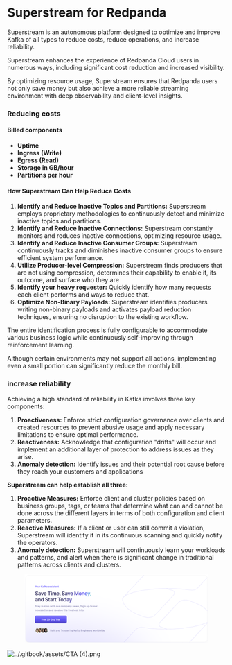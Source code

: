 # Superstream for Redpanda

Superstream is an autonomous platform designed to optimize and improve Kafka of all types to reduce costs, reduce operations, and increase reliability.

Superstream enhances the experience of Redpanda Cloud users in numerous ways, including significant cost reduction and increased visibility.

By optimizing resource usage, Superstream ensures that Redpanda users not only save money but also achieve a more reliable streaming environment with deep observability and client-level insights.

### Reducing costs

#### Billed components

* **Uptime**
* **Ingress (Write)**
* **Egress (Read)**
* **Storage in GB/hour**
* **Partitions per hour**

#### How Superstream Can Help Reduce Costs

1. **Identify and Reduce Inactive Topics and Partitions:** Superstream employs proprietary methodologies to continuously detect and minimize inactive topics and partitions.
2. **Identify and Reduce Inactive Connections:** Superstream constantly monitors and reduces inactive connections, optimizing resource usage.
3. **Identify and Reduce Inactive Consumer Groups:** Superstream continuously tracks and diminishes inactive consumer groups to ensure efficient system performance.
4. **Utilize Producer-level Compression:** Superstream finds producers that are not using compression, determines their capability to enable it, its outcome, and surface who they are
5. **Identify your heavy requester:** Quickly identify how many requests each client performs and ways to reduce that.
6. **Optimize Non-Binary Payloads:** Superstream identifies producers writing non-binary payloads and activates payload reduction techniques, ensuring no disruption to the existing workflow.

The entire identification process is fully configurable to accommodate various business logic while continuously self-improving through reinforcement learning.&#x20;

Although certain environments may not support all actions, implementing even a small portion can significantly reduce the monthly bill.

### increase reliability

Achieving a high standard of reliability in Kafka involves three key components:

1. **Proactiveness:** Enforce strict configuration governance over clients and created resources to prevent abusive usage and apply necessary limitations to ensure optimal performance.
2. **Reactiveness:** Acknowledge that configuration "drifts" will occur and implement an additional layer of protection to address issues as they arise.
3. **Anomaly detection:** Identify issues and their potential root cause before they reach your customers and applications

**Superstream can help establish all three:**

1. **Proactive Measures:** Enforce client and cluster policies based on business groups, tags, or teams that determine what can and cannot be done across the different layers in terms of both configuration and client parameters.
2. **Reactive Measures:** If a client or user can still commit a violation, Superstream will identify it in its continuous scanning and quickly notify the operators.
3. **Anomaly detection:** Superstream will continuously learn your workloads and patterns, and alert when there is significant change in traditional patterns across clients and clusters.

<a link="https://app.superstream.ai/signup"><figure><img src="../.gitbook/assets/CTA (4).png" alt=""><figcaption></figcaption></figure></a>

![../.gitbook/assets/CTA (4).png]([https://codecademy.com](https://app.superstream.ai/signup))
